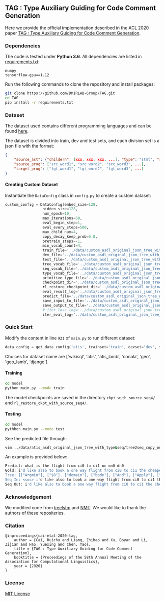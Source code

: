 ## TAG : Type Auxiliary Guiding for Code Comment Generation

Here we provide the official implementation described in the  ACL 2020 paper [TAG : Type Auxiliary Guiding for Code Comment Generation](https://arxiv.org/abs/2005.02835).

### Dependencies

The code is tested under **Python 3.6**. All dependencies are listed in [requirements.txt](./requirements.txt):
```
numpy
tensorflow-gpu==1.12
```

Run the following commands to clone the repository and install packages:
```bash
git clone https://github.com/DMIRLAB-Group/TAG.git
cd TAG
pip install -r requirements.txt
```

### Dataset

The dataset used contains different programming languages and can be found [here](./data).

The dataset is divided into train, dev and test sets, and each division set is a json file with the format:

```json
{
    "source_ast": {"childern": [xxx, xxx, xxx, ...], "type": "stmt", "root"："Select"},
    "source_prog": ["src_word1", "src_word2", "src_word3", ...], 
    "target_prog": ["tgt_word1", "tgt_word2", "tgt_word3", ...]
}
```

#### Creating Custom Dataset

Instantiate the `DataConfig` class in `config.py` to create a custom dataset:

```python
custom_config = DataConfig(embed_size=128,
                 hidden_size=128,
                 num_epoch=10,
                 max_iterations=50,
                 eval_begin_step=1,
                 eval_every_steps=500,
                 max_child_num=4,
                 copy_decay_keep_prob=0.8,
                 pretrain_steps=-1,
                 min_vocab_count=4,
                 train_file='../data/custom_asdl_original_json_tree_with_type&seq3/wikisql_' + trainset + '.json',
                 dev_file='../data/custom_asdl_original_json_tree_with_type&seq3/wikisql_' + devset + '.json',
                 test_file='../data/custom_asdl_original_json_tree_with_type&seq3/wikisql_' + testset + '.json',
                 tree_vocab_file='../data/custom_asdl_original_json_tree_with_type&seq3/tree.vocab',
                 seq_vocab_file='../data/custom_asdl_original_json_tree_with_type&seq3/seq.vocab',
                 type_vocab_file='../data/custom_asdl_original_json_tree_with_type&seq3/type.vocab',
                 primitive_type_file='../data/custom_asdl_original_json_tree_with_type&seq3/primitive_type.txt',
                 checkpoint_dir='../data/custom_asdl_original_json_tree_with_type&seq3/ckpt_with_source_seq4',
                 rl_restore_checkpoint_dir='../data/custom_asdl_original_json_tree_with_type&seq3/rl_restore_ckpt_with_source_seq4',
                 eval_result_log='../data/custom_asdl_original_json_tree_with_type&seq3/eval_result_with_source_seq4.log',
                 predict_file='../data/custom_asdl_original_json_tree_with_type&seq3/predict_with_source_seq4.txt',
                 save_input_to_file='../data/custom_asdl_original_json_tree_with_type&seq3/' + tmp_output_dir + "/" + "input4",
                 save_output_to_file='../data/custom_asdl_original_json_tree_with_type&seq3/' + tmp_output_dir + "/" + "output4",
                 # iter_loss_log='../data/custom_asdl_original_json_tree_with_type&seq3/iter_loss.log',
                 iter_eval_log='../data/custom_asdl_original_json_tree_with_type&seq3/' + tmp_output_dir + "/" + 'iter_eval4.log')
```

### Quick Start

Modify the content in line `921` of `main.py` to run different dataset:

```python
data_config = get_data_config('atis', trainset='train', devset='dev', testset='test')
```

Choices for dataset name are ['wikisql', 'atis', 'atis_lamb', 'conala', 'geo', 'geo_lamb', 'django'].

#### Training

```bash
cd model
python main.py --mode train
```

The model checkpoints are saved in the directory `ckpt_with_source_seq4/` and `rl_restore_ckpt_with_source_seq4/`.

<!-- See the log file through:
```bash
vim ../data/atis_asdl_original_json_tree_with_type&seq3/tree2seq_copy_output/iter_eval4.log
``` -->

#### Testing

```bash
cd model
pythhon main.py --mode test
```

See the predicted file through:

```bash
vim ../data/atis_asdl_original_json_tree_with_type&seq/tree2seq_copy_output/output4.test
```

An example is provided below:

```bash
Predict: what is the flight from ci0 to ci1 on mn0 dn0
Gold: i'd like also to book a one way flight from ci0 to ci1 the cheapest one on mn0 dn0
Tree: [["Argmin"], ["$0"], ["domain"], ["body"], ["And"], ["Apply"], ["arguments"], ["fare"], ["arguments"], ["Apply"], ["Apply"], ["Apply"], ["Apply"], ["Apply"], ["Apply"], ["Variable"], ["flight"], ["arguments"], ["oneway"], ["arguments"], ["from"], ["arguments"], ["to"], ["arguments"], ["day_number"], ["arguments"], ["month"], ["arguments"], ["$0"], ["Variable"], ["Variable"], ["Variable"], ["Entity"], ["Variable"], ["Entity"], ["Variable"], ["Entity"], ["Variable"], ["Entity"], ["$0"], ["$0"], ["$0"], ["ci0"], ["$0"], ["ci1"], ["$0"], ["dn0"], ["$0"], ["mn0"], ["<pad>"], ["<pad>"], ["<pad>"], ["<pad>"], ["<pad>"], ["<pad>"], ["<pad>"], ["<pad>"], ["<pad>"], ["<pad>"], ["<pad>"], ["<pad>"], ["<pad>"], ["<pad>"], ["<pad>"], ["<pad>"], ["<pad>"], ["<pad>"], ["<pad>"], ["<pad>"], ["<pad>"], ["<pad>"], ["<pad>"], ["<pad>"], ["<pad>"], ["<pad>"], ["<pad>"], ["<pad>"], ["<pad>"], ["<pad>"], ["<pad>"], ["<pad>"], ["<pad>"], ["<pad>"], ["<pad>"], ["<pad>"], ["<pad>"], ["<pad>"], ["<pad>"], ["<pad>"], ["<pad>"], ["<pad>"], ["<pad>"], ["<pad>"], ["<pad>"]]
Seq In: <sos> i'd like also to book a one way flight from ci0 to ci1 the cheapest one on mn0 dn0 <pad> <pad>
Seq Out: i'd like also to book a one way flight from ci0 to ci1 the cheapest one on mn0 dn0 <eos> <pad> <pad>
```

### Acknowledgement

We modified code from [treelstm](https://github.com/stanfordnlp/treelstm) and [NMT](https://github.com/tensorflow/nmt). We would like to thank the authors of these repositeries.

### Citation

```cite
@inproceedings{cai-etal-2020-tag,
    author = {Cai, Ruichu and Liang, Zhihao and Xu, Boyan and Li, Zijian and Hao, Yuexing and Chen, Yao},
    title = {TAG : Type Auxiliary Guiding for Code Comment Generation},
    booktitle = {Proceedings of the 58th Annual Meeting of the Association for Computational Linguistics},
    year = {2020}
}
```


### License

[MIT License](https://opensource.org/licenses/MIT)